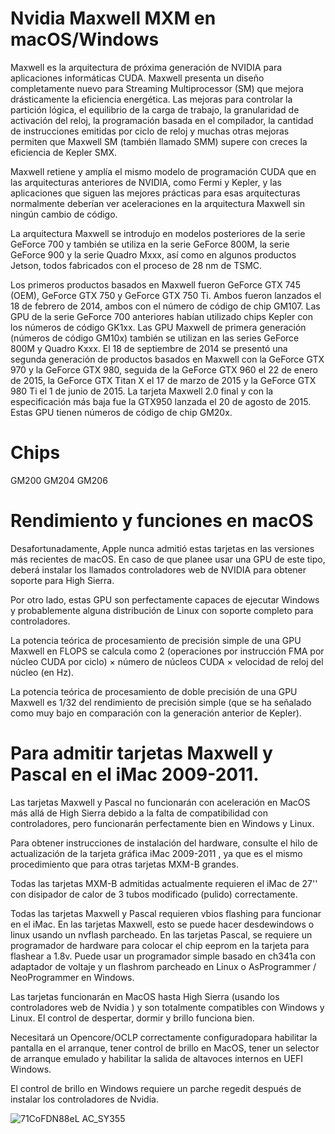# Nvidia Maxwell MXM en macOS/Windows
Maxwell es la arquitectura de próxima generación de NVIDIA para aplicaciones informáticas CUDA. Maxwell presenta un diseño completamente nuevo para Streaming Multiprocessor (SM) que mejora drásticamente la eficiencia energética. Las mejoras para controlar la partición lógica, el equilibrio de la carga de trabajo, la granularidad de activación del reloj, la programación basada en el compilador, la cantidad de instrucciones emitidas por ciclo de reloj y muchas otras mejoras permiten que Maxwell SM (también llamado SMM) supere con creces la eficiencia de Kepler SMX.

Maxwell retiene y amplía el mismo modelo de programación CUDA que en las arquitecturas anteriores de NVIDIA, como Fermi y Kepler, y las aplicaciones que siguen las mejores prácticas para esas arquitecturas normalmente deberían ver aceleraciones en la arquitectura Maxwell sin ningún cambio de código.

La arquitectura Maxwell se introdujo en modelos posteriores de la serie GeForce 700 y también se utiliza en la serie GeForce 800M, la serie GeForce 900 y la serie Quadro Mxxx, así como en algunos productos Jetson, todos fabricados con el proceso de 28 nm de TSMC.

Los primeros productos basados en Maxwell fueron GeForce GTX 745 (OEM), GeForce GTX 750 y GeForce GTX 750 Ti. Ambos fueron lanzados el 18 de febrero de 2014, ambos con el número de código de chip GM107. Las GPU de la serie GeForce 700 anteriores habían utilizado chips Kepler con los números de código GK1xx. Las GPU Maxwell de primera generación (números de código GM10x) también se utilizan en las series GeForce 800M y Quadro Kxxx. El 18 de septiembre de 2014 se presentó una segunda generación de productos basados en Maxwell con la GeForce GTX 970 y la GeForce GTX 980, seguida de la GeForce GTX 960 el 22 de enero de 2015, la GeForce GTX Titan X el 17 de marzo de 2015 y la GeForce GTX 980 Ti el 1 de junio de 2015. La tarjeta Maxwell 2.0 final y con la especificación más baja fue la GTX950 lanzada el 20 de agosto de 2015. Estas GPU tienen números de código de chip GM20x.

# Chips
GM200
GM204
GM206

# Rendimiento y funciones en macOS

Desafortunadamente, Apple nunca admitió estas tarjetas en las versiones más recientes de macOS. En caso de que planee usar una GPU de este tipo, deberá instalar los llamados controladores web de NVIDIA para obtener soporte para High Sierra.


Por otro lado, estas GPU son perfectamente capaces de ejecutar Windows y probablemente alguna distribución de Linux con soporte completo para controladores.

La potencia teórica de procesamiento de precisión simple de una GPU Maxwell en FLOPS se calcula como 2 (operaciones por instrucción FMA por núcleo CUDA por ciclo) × número de núcleos CUDA × velocidad de reloj del núcleo (en Hz).

La potencia teórica de procesamiento de doble precisión de una GPU Maxwell es 1/32 del rendimiento de precisión simple (que se ha señalado como muy bajo en comparación con la generación anterior de Kepler).


# Para admitir tarjetas Maxwell y Pascal en el iMac 2009-2011.

Las tarjetas Maxwell y Pascal no funcionarán con aceleración en MacOS más allá de High Sierra debido a la falta de compatibilidad con controladores, pero funcionarán perfectamente bien en Windows y Linux.

Para obtener instrucciones de instalación del hardware, consulte el hilo de actualización de la tarjeta gráfica iMac 2009-2011 , ya que es el mismo procedimiento que para otras tarjetas MXM-B grandes.

Todas las tarjetas MXM-B admitidas actualmente requieren el iMac de 27'' con disipador de calor de 3 tubos modificado (pulido) correctamente.


Todas las tarjetas Maxwell y Pascal requieren vbios flashing para funcionar en el iMac.
En las tarjetas Maxwell, esto se puede hacer desdewindows o linux usando un nvflash parcheado.
En las tarjetas Pascal, se requiere un programador de hardware para colocar el chip eeprom en la tarjeta para flashear a 1.8v. Puede usar un programador simple basado en ch341a con adaptador de voltaje y un flashrom parcheado en Linux o AsProgrammer / NeoProgrammer en Windows.

Las tarjetas funcionarán en MacOS hasta High Sierra (usando los controladores web de Nvidia ) y son totalmente compatibles con Windows y Linux. El control de despertar, dormir y brillo funciona bien.

Necesitará un Opencore/OCLP correctamente configuradopara habilitar la pantalla en el arranque, tener control de brillo en MacOS, tener un selector de arranque emulado y habilitar la salida de altavoces internos en UEFI Windows.

El control de brillo en Windows requiere un parche regedit después de instalar los controladores de Nvidia.


![71CoFDN88eL _AC_SY355_](https://github.com/AvieDv/Nvidia_Maxwell_vBios/assets/43917721/1d2bf947-cf86-4150-93c8-5fa216fdf575)

